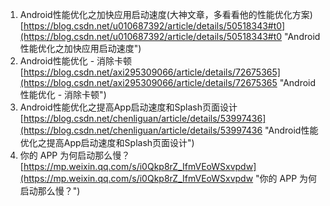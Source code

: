 1. Android性能优化之加快应用启动速度(大神文章，多看看他的性能优化方案)<br>[https://blog.csdn.net/u010687392/article/details/50518343#t0](https://blog.csdn.net/u010687392/article/details/50518343#t0 "Android性能优化之加快应用启动速度")
2. Android性能优化 - 消除卡顿<br>[https://blog.csdn.net/axi295309066/article/details/72675365](https://blog.csdn.net/axi295309066/article/details/72675365 "Android性能优化 - 消除卡顿")
3. Android性能优化之提高App启动速度和Splash页面设计<br>[https://blog.csdn.net/chenliguan/article/details/53997436](https://blog.csdn.net/chenliguan/article/details/53997436 "Android性能优化之提高App启动速度和Splash页面设计")
4. 你的 APP 为何启动那么慢？<br>[https://mp.weixin.qq.com/s/i0Qkp8rZ_IfmVEoWSxvpdw](https://mp.weixin.qq.com/s/i0Qkp8rZ_IfmVEoWSxvpdw "你的 APP 为何启动那么慢？")